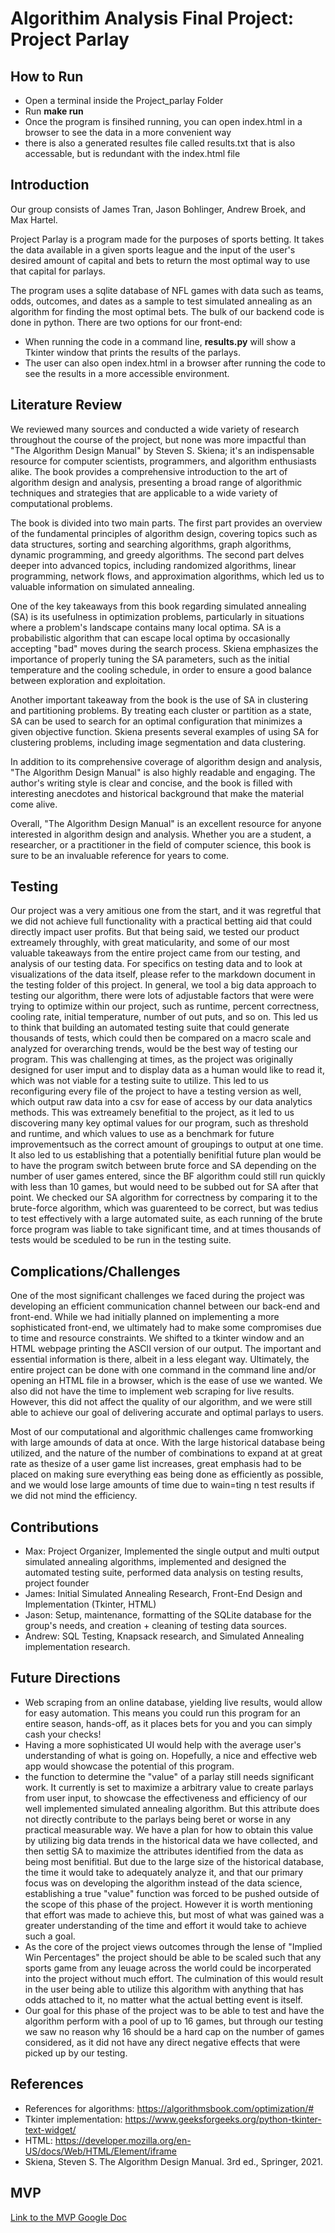 # Algorithim Analysis Final Project: Project Parlay

## How to Run
* Open a terminal inside the Project_parlay Folder
* Run **make run**
* Once the program is finsihed running, you can open index.html in a browser to see the data in a more convenient way
* there is also a generated resultes file called results.txt that is also accessable, but is redundant with the index.html file

## Introduction
Our group consists of James Tran, Jason Bohlinger, Andrew Broek, and Max Hartel. 

Project Parlay is a program made for the purposes of sports betting. It takes the data available in a given sports league and the input of the user's desired amount of capital and bets to return the most optimal way to use that capital for parlays.

The program uses a sqlite database of NFL games with data such as teams, odds, outcomes, and dates as a sample to test simulated annealing as an algorithm for finding the most optimal bets. The bulk of our backend code is done in python. There are two options for our front-end:
* When running the code in a command line, **results.py** will show a Tkinter window that prints the results of the parlays.
* The user can also open index.html in a browser after running the code to see the results in a more accessible environment. 

## Literature Review
We reviewed many sources and conducted a wide variety of research throughout the course of the project, but none was more impactful than "The Algorithm Design Manual" by Steven S. Skiena; it's an indispensable resource for computer scientists, programmers, and algorithm enthusiasts alike. The book provides a comprehensive introduction to the art of algorithm design and analysis, presenting a broad range of algorithmic techniques and strategies that are applicable to a wide variety of computational problems.

The book is divided into two main parts. The first part provides an overview of the fundamental principles of algorithm design, covering topics such as data structures, sorting and searching algorithms, graph algorithms, dynamic programming, and greedy algorithms. The second part delves deeper into advanced topics, including randomized algorithms, linear programming, network flows, and approximation algorithms, which led us to valuable information on simulated annealing.

One of the key takeaways from this book regarding simulated annealing (SA) is its usefulness in optimization problems, particularly in situations where a problem's landscape contains many local optima. SA is a probabilistic algorithm that can escape local optima by occasionally accepting "bad" moves during the search process. Skiena emphasizes the importance of properly tuning the SA parameters, such as the initial temperature and the cooling schedule, in order to ensure a good balance between exploration and exploitation.

Another important takeaway from the book is the use of SA in clustering and partitioning problems. By treating each cluster or partition as a state, SA can be used to search for an optimal configuration that minimizes a given objective function. Skiena presents several examples of using SA for clustering problems, including image segmentation and data clustering.

In addition to its comprehensive coverage of algorithm design and analysis, "The Algorithm Design Manual" is also highly readable and engaging. The author's writing style is clear and concise, and the book is filled with interesting anecdotes and historical background that make the material come alive.

Overall, "The Algorithm Design Manual" is an excellent resource for anyone interested in algorithm design and analysis. Whether you are a student, a researcher, or a practitioner in the field of computer science, this book is sure to be an invaluable reference for years to come.

## Testing
Our project was a very amitious one from the start, and it was regretful that we did not achieve full functionality with a practical betting aid that could directly impact user profits. But that being said, we tested our product extreamely throughly, with great maticularity, and some of our most valuable takeaways from the entire project came from our testing, and analysis of our testing data. For specifics on testing data and to look at visualizations of the data itself, please refer to the markdown document in the testing folder of this project. In general, we tool a big data approach to testing our algorithm, there were lots of adjustable factors that were were trying to optimize within our project, such as runtime, percent correctness, cooling rate, initial temperature, number of out puts, and so on. This led us to think that building an automated testing suite that could generate thousands of tests, which could then be compared on a macro scale and analyzed for overarching trends, would be the best way of testing our program. This was challenging at times, as the project was originally designed for user imput and to display data as a human would like to read it, which was not viable for a testing suite to utilize. This led to us reconfiguring every file of the project to have a testing version as well, which output raw data into a csv for ease of access by our data analytics methods. This was extreamely benefitial to the project, as it led to us discovering many key optimal values for our program, such as threshold and runtime, and which values to use as a benchmark for future improvementsuch as the correct amount of groupings to output at one time. It also led to us establishing that a potentially benifitial future plan would be to have the program switch between brute force and SA depending on the number of user games entered, since the BF algorithm could still run quickly with less than 10 games, but would need to be subbed out for SA after that point. We checked our SA algorithm for correctness by comparing it to the brute-force algorithm, which was guarenteed to be correct, but was tedius to test effectively with a large automated suite, as each running of the brute force program was liable to take significant time, and at times thousands of tests would be sceduled to be run in the testing suite. 

## Complications/Challenges
One of the most significant challenges we faced during the project was developing an efficient communication channel between our back-end and front-end. While we had initially planned on implementing a more sophisticated front-end, we ultimately had to make some compromises due to time and resource constraints. We shifted to a tkinter window and an HTML webpage printing the ASCII version of our output. The important and essential information is there, albeit in a less elegant way. Ultimately, the entire project can be done with one command in the command line and/or opening an HTML file in a browser, which is the ease of use we wanted. We also did not have the time to implement web scraping for live results. However, this did not affect the quality of our algorithm, and we were still able to achieve our goal of delivering accurate and optimal parlays to users.

Most of our computational and algorithmic challenges came fromworking with large amounds of data at once. With the large historical database being utilized, and the nature of the number of combinations to expand at at great rate as thesize of a user game list increases, great emphasis had to be placed on making sure everything eas being done as efficiently as possible, and we would lose large amounts of time due to wain=ting n test results if we did not mind the efficiency. 

## Contributions
* Max: Project Organizer, Implemented the single output and multi output simulated annealing algorithms, implemented and designed the automated testing suite, performed data analysis on testing results, project founder
* James: Initial Simulated Annealing Research, Front-End Design and Implementation (Tkinter, HTML)
* Jason: Setup, maintenance, formatting of the SQLite database for the group's needs, and creation + cleaning of testing data sources.
* Andrew: SQL Testing, Knapsack research, and Simulated Annealing implementation research.  

## Future Directions
* Web scraping from an online database, yielding live results, would allow for easy automation. This means you could run this program for an entire season, hands-off, as it places bets for you and you can simply cash your checks!
* Having a more sophisticated UI would help with the average user's understanding of what is going on. Hopefully, a nice and effective web app would showcase the potential of this program.
* the function to determine the "value" of a parlay still needs significant work. It currently is set to maximize a arbitrary value to create parlays from user input, to showcase the effectiveness and efficiency of our well implemented simulated annealing algorithm. But this attribute does not directly contribute to the parlays being beret or worse in any practical measurable way. We have a plan for how to obtain this value by utilizing big data trends in the historical data we have collected, and then settig SA to maximize the attributes identified from the data as being most benifitial. But due to the large size of the historical database, the time it would take to adequately analyze it, and that our primary focus was on developing the algorithm instead of the data science, establishing a true "value" function was forced to be pushed outside of the scope of this phase of the project. However it is worth mentioning that effort was made to achieve this, but most of what was gained was a greater understanding of the time and effort it would take to achieve such a goal. 
* As the core of the project views outcomes through the lense of "Implied Win Percentages" the project should be able to be scaled such that any sports game from any leuage across the world could be incorperated into the project without much effort. The culmination of this would result in the user being able to utilize this algorithm with anything that has odds attached to it, no matter what the actual betting event is itself. 
* Our goal for this phase of the project was to be able to test and have the algorithm perform with a pool of up to 16 games, but through our testing we saw no reason why 16 should be a hard cap on the number of games considered, as it did not have any direct negative effects that were picked up by our testing. 

## References
* References for algorithms:  https://algorithmsbook.com/optimization/#
* Tkinter implementation: https://www.geeksforgeeks.org/python-tkinter-text-widget/
* HTML: https://developer.mozilla.org/en-US/docs/Web/HTML/Element/iframe
* Skiena, Steven S. The Algorithm Design Manual. 3rd ed., Springer, 2021.


## MVP
[Link to the MVP Google Doc](https://docs.google.com/document/d/13wJoVv6TtfDdh3ldmpE6DFQjKy5D8gcNz_RNbGRM4Nw/edit?usp=sharing)

